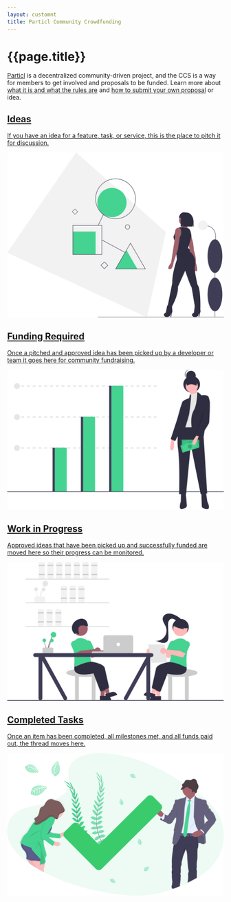 ```yaml
---
layout: customnt
title: Particl Community Crowdfunding
---
```

<div class="ffs-main">
  <div class="container description">
    <h1>{{page.title}}</h1>
    <p>
      <a href="https://particl.io" target="_blank">Particl</a> is a decentralized community-driven project, and the CCS is a way for members to get involved and proposals to be funded. Learn more about <a href="{{site.baseurl}}/what-is-ccs/">what it is and what the rules are</a> and <a href="{{site.baseurl}}/how-to-ccs/">how to submit your own proposal</a> or idea.
    </p>
  </div>
  <section class="container">
    <div class="row">
      <div class="half col-sm-6 col-xs-12">
        <a href="{{site.baseurl}}/ideas/" class="ffs-cat row">
          <div class="col-sm-8 col-xs-8">
            <h2>Ideas</h2>
            <p>If you have an idea for a feature, task, or service, this is the place to pitch it for discussion.</p>
          </div>
          <div class="col-sm-4 col-xs-4">
            <img src="/img/steps/idea.svg" class="icon"/>
          </div>
        </a>
      </div>
      <div class="half col-sm-6 col-xs-12">
        <a href="{{site.baseurl}}/funding-required/" class="row ffs-cat">
          <div class="col-sm-8 col-xs-8">
            <h2>Funding Required</h2>
            <p>Once a pitched and approved idea has been picked up by a developer or team it goes here for community fundraising.</p>
          </div>
          <div class="col-sm-4 col-xs-4">
            <img src="/img/steps/funding.svg" class="icon"/>
          </div>
        </a>
      </div>
      <div class="half col-sm-6 col-xs-12">
        <a href="{{site.baseurl}}/work-in-progress/" class="row ffs-cat">
          <div class="col-sm-8 col-xs-8">
            <h2>Work in Progress</h2>
            <p>Approved ideas that have been picked up and successfully funded are moved here so their progress can be monitored.</p>
          </div>
          <div class="col-sm-4 col-xs-4">
            <img src="/img/steps/wip.svg" class="icon"/>
          </div>
        </a>
      </div>
      <div class="half col-sm-6 col-xs-12">
        <a href="{{site.baseurl}}/completed-proposals/" class="ffs-cat row">
          <div class="col-sm-8 col-xs-8">
            <h2>Completed Tasks</h2>
            <p>Once an item has been completed, all milestones met, and all funds paid out, the thread moves here.</p>
          </div>
          <div class="col-sm-4 col-xs-4">
            <img src="/img/steps/completed.svg" class="icon"/>
          </div>
        </a>
      </div>
    </div>
  </section>
</div>
